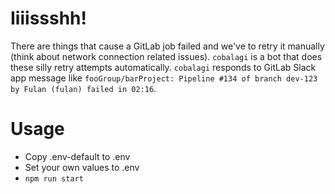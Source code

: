 # Iiiissshh!

There are things that cause a GitLab job failed and we've to retry it manually (think about network connection related issues). `cobalagi` is a bot that does these silly retry attempts automatically. `cobalagi` responds to GitLab Slack app message like `fooGroup/barProject: Pipeline #134 of branch dev-123 by Fulan (fulan) failed in 02:16`.

# Usage

- Copy .env-default to .env
- Set your own values to .env
- `npm run start`

